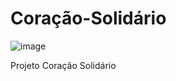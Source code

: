 # Coração-Solidário

![image](https://projetocoracaosolidario.com.br/img/intro.png)


Projeto Coração Solidário
